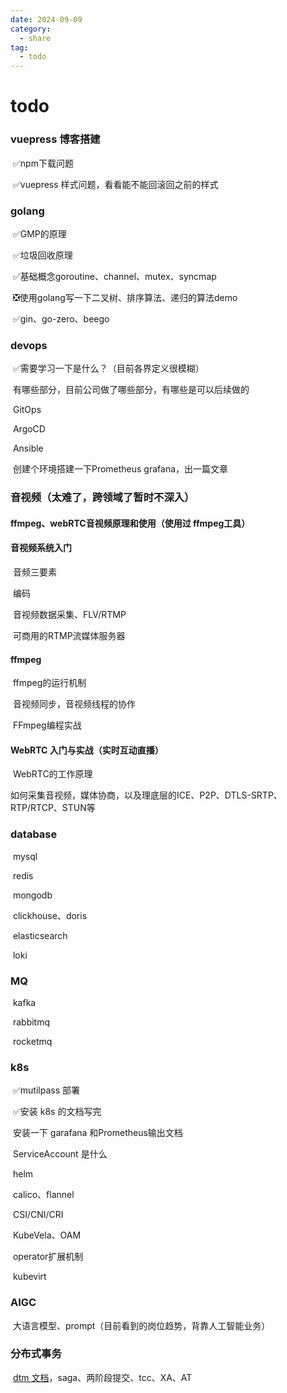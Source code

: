 ```yaml
---
date: 2024-09-09
category:
  - share
tag:
  - todo
---
```


# todo
### vuepress 博客搭建

​	✅npm下载问题

​	✅vuepress 样式问题，看看能不能回滚回之前的样式

### golang

​	✅GMP的原理

​	✅垃圾回收原理

​	✅基础概念goroutine、channel、mutex、syncmap

​	❎使用golang写一下二叉树、排序算法、递归的算法demo

​	✅gin、go-zero、beego

### devops

​	✅需要学习一下是什么？（目前各界定义很模糊）

​	有哪些部分，目前公司做了哪些部分，有哪些是可以后续做的

​	GitOps

​	ArgoCD

​	Ansible

​	创建个环境搭建一下Prometheus grafana，出一篇文章

### 音视频（**太难了，跨领域了暂时不深入**）

#### 	ffmpeg、webRTC音视频原理和使用（使用过 ffmpeg工具）

#### 	音视频系统入门

​		音频三要素

​		编码

​		音视频数据采集、FLV/RTMP

​		可商用的RTMP流媒体服务器

#### 	ffmpeg

​		ffmpeg的运行机制

​		音视频同步，音视频线程的协作

​		FFmpeg编程实战

#### 	WebRTC 入门与实战（实时互动直播）

​		WebRTC的工作原理

​		如何采集音视频，媒体协商，以及理底层的ICE、P2P、DTLS-SRTP、RTP/RTCP、STUN等		

### database

​	mysql

​	redis

​	mongodb

​	clickhouse、doris

​	elasticsearch

​	loki

### MQ

​	kafka

​	rabbitmq

​	rocketmq

### k8s

​	✅mutilpass 部署

​	✅安装 k8s 的文档写完

​	安装一下 garafana 和Prometheus输出文档

​	ServiceAccount 是什么

​	helm

​	calico、flannel

​	CSI/CNI/CRI

​	KubeVela、OAM

​	operator扩展机制

​	kubevirt

### AIGC

​	大语言模型、prompt（目前看到的岗位趋势，背靠人工智能业务）		

### 分布式事务

​	[dtm 文档](https://dtm.pub/guide/start.html)，saga、两阶段提交、tcc、XA、AT

​	

​	